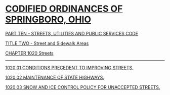 [CODIFIED ORDINANCES OF SPRINGBORO, OHIO](index.html)
=====================================================

[PART TEN - STREETS, UTILITIES AND PUBLIC SERVICES CODE](407fa412.html)

[TITLE TWO - Street and Sidewalk Areas](409ca412.html)

[CHAPTER 1020 Streets](40a6a412.html)

* * * * *

[1020.01 CONDITIONS PRECEDENT TO IMPROVING STREETS.](40b4a412.html)

[1020.02 MAINTENANCE OF STATE HIGHWAYS.](40b7a412.html)

[1020.03 SNOW AND ICE CONTROL POLICY FOR UNACCEPTED
STREETS.](40bda412.html)

